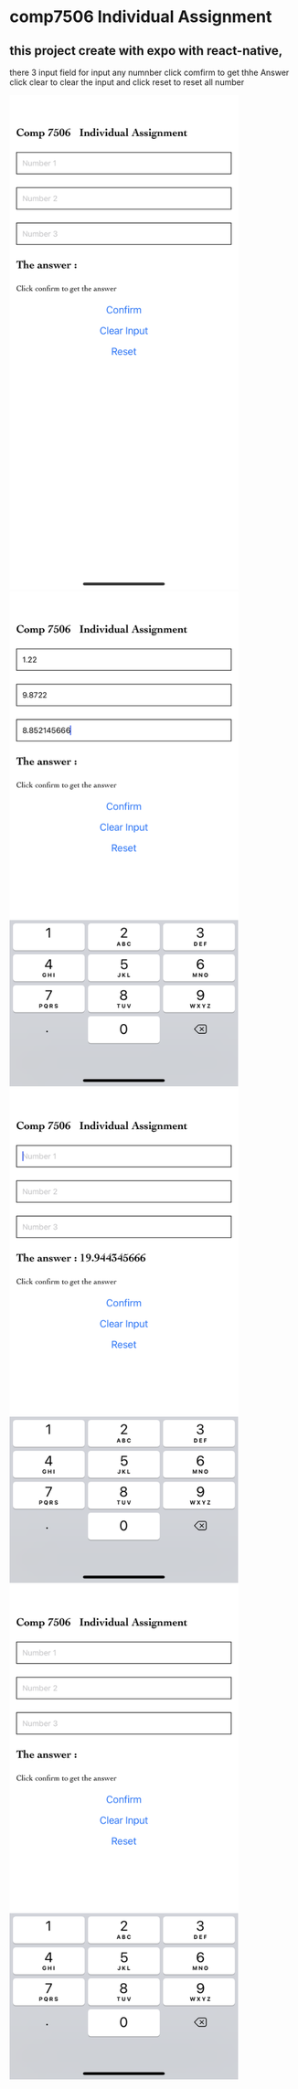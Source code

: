 # comp7506 Individual Assignment

## this project create with expo with react-native,

there 3 input field for input any numnber
click comfirm to get thhe Answer
click clear to clear the input and 
click reset to reset all number

<img src="./img/1.PNG" width="400">

<img src="./img/2.PNG" width="400">

<img src="./img/3.PNG" width="400">

<img src="./img/4.PNG" width="400">